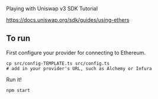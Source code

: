 Playing with Uniswap v3 SDK Tutorial

https://docs.uniswap.org/sdk/guides/using-ethers

## To run

First configure your provider for connecting to Ethereum.

    cp src/config-TEMPLATE.ts src/config.ts
    # add in your provider's URL, such as Alchemy or Infura

Run it!

    npm start
